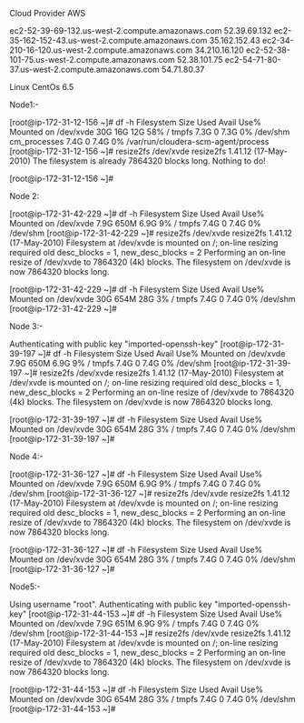 Cloud Provider AWS 


ec2-52-39-69-132.us-west-2.compute.amazonaws.com  52.39.69.132
ec2-35-162-152-43.us-west-2.compute.amazonaws.com 35.162.152.43
ec2-34-210-16-120.us-west-2.compute.amazonaws.com 34.210.16.120
ec2-52-38-101-75.us-west-2.compute.amazonaws.com 52.38.101.75
ec2-54-71-80-37.us-west-2.compute.amazonaws.com 54.71.80.37

Linux  CentOs 6.5


Node1:-

[root@ip-172-31-12-156 ~]# df -h
Filesystem      Size  Used Avail Use% Mounted on
/dev/xvde        30G   16G   12G  58% /
tmpfs           7.3G     0  7.3G   0% /dev/shm
cm_processes    7.4G     0  7.4G   0% /var/run/cloudera-scm-agent/process
[root@ip-172-31-12-156 ~]# resize2fs /dev/xvde
resize2fs 1.41.12 (17-May-2010)
The filesystem is already 7864320 blocks long.  Nothing to do!

[root@ip-172-31-12-156 ~]#


Node 2:

[root@ip-172-31-42-229 ~]# df -h
Filesystem      Size  Used Avail Use% Mounted on
/dev/xvde       7.9G  650M  6.9G   9% /
tmpfs           7.4G     0  7.4G   0% /dev/shm
[root@ip-172-31-42-229 ~]# resize2fs /dev/xvde
resize2fs 1.41.12 (17-May-2010)
Filesystem at /dev/xvde is mounted on /; on-line resizing required
old desc_blocks = 1, new_desc_blocks = 2
Performing an on-line resize of /dev/xvde to 7864320 (4k) blocks.
The filesystem on /dev/xvde is now 7864320 blocks long.

[root@ip-172-31-42-229 ~]# df -h
Filesystem      Size  Used Avail Use% Mounted on
/dev/xvde        30G  654M   28G   3% /
tmpfs           7.4G     0  7.4G   0% /dev/shm
[root@ip-172-31-42-229 ~]#


Node 3:-


Authenticating with public key "imported-openssh-key"
[root@ip-172-31-39-197 ~]# df -h
Filesystem      Size  Used Avail Use% Mounted on
/dev/xvde       7.9G  650M  6.9G   9% /
tmpfs           7.4G     0  7.4G   0% /dev/shm
[root@ip-172-31-39-197 ~]# resize2fs /dev/xvde
resize2fs 1.41.12 (17-May-2010)
Filesystem at /dev/xvde is mounted on /; on-line resizing required
old desc_blocks = 1, new_desc_blocks = 2
Performing an on-line resize of /dev/xvde to 7864320 (4k) blocks.
The filesystem on /dev/xvde is now 7864320 blocks long.

[root@ip-172-31-39-197 ~]# df -h
Filesystem      Size  Used Avail Use% Mounted on
/dev/xvde        30G  654M   28G   3% /
tmpfs           7.4G     0  7.4G   0% /dev/shm
[root@ip-172-31-39-197 ~]#



Node 4:-


[root@ip-172-31-36-127 ~]# df -h
Filesystem      Size  Used Avail Use% Mounted on
/dev/xvde       7.9G  650M  6.9G   9% /
tmpfs           7.4G     0  7.4G   0% /dev/shm
[root@ip-172-31-36-127 ~]# resize2fs /dev/xvde
resize2fs 1.41.12 (17-May-2010)
Filesystem at /dev/xvde is mounted on /; on-line resizing required
old desc_blocks = 1, new_desc_blocks = 2
Performing an on-line resize of /dev/xvde to 7864320 (4k) blocks.
The filesystem on /dev/xvde is now 7864320 blocks long.

[root@ip-172-31-36-127 ~]# df -h
Filesystem      Size  Used Avail Use% Mounted on
/dev/xvde        30G  654M   28G   3% /
tmpfs           7.4G     0  7.4G   0% /dev/shm
[root@ip-172-31-36-127 ~]#




Node5:-

Using username "root".
Authenticating with public key "imported-openssh-key"
[root@ip-172-31-44-153 ~]# df -h
Filesystem      Size  Used Avail Use% Mounted on
/dev/xvde       7.9G  651M  6.9G   9% /
tmpfs           7.4G     0  7.4G   0% /dev/shm
[root@ip-172-31-44-153 ~]# resize2fs /dev/xvde
resize2fs 1.41.12 (17-May-2010)
Filesystem at /dev/xvde is mounted on /; on-line resizing required
old desc_blocks = 1, new_desc_blocks = 2
Performing an on-line resize of /dev/xvde to 7864320 (4k) blocks.
The filesystem on /dev/xvde is now 7864320 blocks long.

[root@ip-172-31-44-153 ~]# df -h
Filesystem      Size  Used Avail Use% Mounted on
/dev/xvde        30G  654M   28G   3% /
tmpfs           7.4G     0  7.4G   0% /dev/shm
[root@ip-172-31-44-153 ~]#


